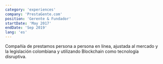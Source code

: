 ```yaml
---
category: 'experiences'
company: 'PrestaGente.com'
position: 'Gerente & Fundador'
startDate: 'May 2017'
endDate: 'Sep 2019'
lang: 'es'
---
```


Compañía de prestamos persona a persona en línea, ajustada al mercado y la legislación colombiana y utilizando Blockchain como tecnología disruptiva.

